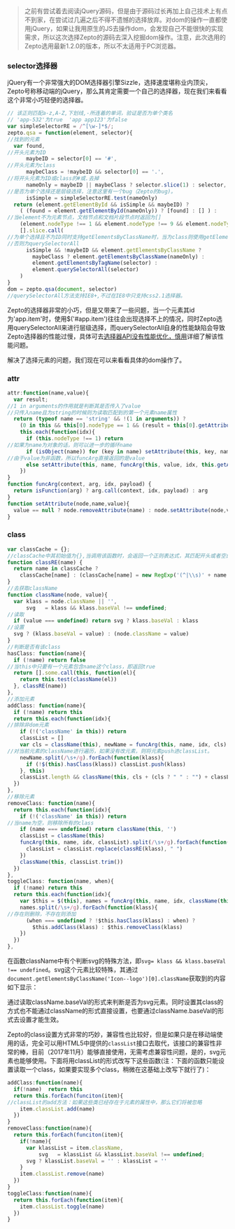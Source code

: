 >之前有尝试着去阅读jQuery源码，但是由于源码过长再加上自己技术上有点不到家，在尝试过几遍之后不得不遗憾的选择放弃。对dom的操作一直都使用jQuery，如果让我用原生的JS去操作dom，会发现自己不能很快的实现需求，所以这次选择Zepto的源码去深入挖掘dom操作。注意，此次选用的Zepto选用最新1.2.0的版本，所以不太适用于PC浏览器。

### selector选择器

jQuery有一个非常强大的DOM选择器引擎Sizzle，选择速度堪称业内顶尖，Zepto号称移动端的jQuery，那么其肯定需要一个自己的选择器，现在我们来看看这个非常小巧轻便的选择器。

```javascript
// 该正则匹配a-z,A-Z,下划线,-所连着的单词，验证是否为单个类名
// 'app-532'为true  'app app123'为false
var simpleSelectorRE = /^[\w-]*$/;
zepto.qsa = function(element, selector){
//找到的元素
  var found,
//开头元素为ID
      maybeID = selector[0] == '#',
//开头元素为class
      maybeClass = !maybeID && selector[0] == '.',
//将开头元素为ID或class的#或.去掉
      nameOnly = maybeID || maybeClass ? selector.slice(1) : selector,
//是否为单个选择还是层级选择，注意这里有一个bug（Zepto的bug)。
      isSimple = simpleSelectorRE.test(nameOnly)
  return (element.getElementById && isSimple && maybeID) ?
    ( (found = element.getElementById(nameOnly)) ? [found] : [] ) :
//当element不为元素节点，文档节点和文档片段节点时返回为[]
    (element.nodeType !== 1 && element.nodeType !== 9 && element.nodeType !== 11) ? [] :
    [].slice.call(
//为单个选择且不为ID同时支持getElementsByClassName时，当为class则使用getElementsByClassName，不为class，则使用element.getElementsByTagName
//否则为querySelectorAll
      isSimple && !maybeID && element.getElementsByClassName ?
        maybeClass ? element.getElementsByClassName(nameOnly) :
        element.getElementsByTagName(selector) :
        element.querySelectorAll(selector)
    )
}
dom = zepto.qsa(document, selector)
//querySelectorAll方法支持IE8+,不过在IE8中只支持css2.1选择器。
```
Zepto的选择器非常的小巧，但是又带来了一些问题，当一个元素其id为'app.item'时，使用$('#app.item')往往会出现选择不上的情况，同时Zepto选用querySelectorAll来进行层级选择，而querySelectorAll自身的性能缺陷会导致Zepto选择器的性能过慢，具体可去[选择器API没有性能优化，慎用](https://www.web-tinker.com/article/20377.html)详细了解该性能问题。

解决了选择元素的问题，我们现在可以来看看具体的dom操作了。

### attr
```javascript
attr:function(name,value){
  var result;
//1 in arguments的作用就是判断其是否传入了value
//只传入name且为string的时候则为读取匹配到的第一个元素name属性
  return (typeof name == 'string' && !(1 in arguments)) ?
    (0 in this && this[0].nodeType == 1 && (result = this[0].getAttribute(name)) != null ? result : undefined) :
    this.each(function(idx){
      if (this.nodeType !== 1) return
//如果为name为对象的话，则可以进一步的循环name
      if (isObject(name)) for (key in name) setAttribute(this, key, name[key])
//由于value为非函数，所以funcArg直接返回的是value
      else setAttribute(this, name, funcArg(this, value, idx, this.getAttribute(name)))
    })
}
function funcArg(context, arg, idx, payload) {
  return isFunction(arg) ? arg.call(context, idx, payload) : arg
}
function setAttribute(node,name,value){
  value == null ? node.removeAttribute(name) : node.setAttribute(node,value)
}

```

### class

```javascript
var classCache = {};
//classCache中其初始值为{},当调用该函数时，会返回一个正则表达式，其匹配开头或者空白（包括空格、换行、tab缩进等）+name+结尾或者空白（包括空格、换行、tab缩进等）。不过还是没有弄懂为什么要将class的正则存储起来。
function classRE(name) {
  return name in classCache ?
    classCache[name] : (classCache[name] = new RegExp('(^|\\s)' + name + '(\\s|$)'))
}
//去获取className
function className(node, value){
  var klass = node.className || '',
      svg   = klass && klass.baseVal !== undefined;
//读取
  if (value === undefined) return svg ? klass.baseVal : klass
//设置
  svg ? (klass.baseVal = value) : (node.className = value)
}
//判断是否有该class
hasClass: function(name){
  if (!name) return false
//当this中只要有一个元素包含name这个class，即返回true
  return [].some.call(this, function(el){
    return this.test(className(el))
  }, classRE(name))
},
//添加元素
addClass: function(name){
  if (!name) return this
  return this.each(function(idx){
//排除非dom元素
    if (!('className' in this)) return
    classList = []
    var cls = className(this), newName = funcArg(this, name, idx, cls)
//对当前元素的className进行遍历，如果没有改元素，则将元素push进classList。
    newName.split(/\s+/g).forEach(function(klass){
      if (!$(this).hasClass(klass)) classList.push(klass)
    }, this)
    classList.length && className(this, cls + (cls ? " " : "") + classList.join(" "))
  })
},
//移除元素
removeClass: function(name){
  return this.each(function(idx){
    if (!('className' in this)) return
//当name为空，则移除所有的class
    if (name === undefined) return className(this, '')
    classList = className(this)
    funcArg(this, name, idx, classList).split(/\s+/g).forEach(function(klass){
      classList = classList.replace(classRE(klass), " ")
    })
    className(this, classList.trim())
  })
},
toggleClass: function(name, when){
  if (!name) return this
  return this.each(function(idx){
    var $this = $(this), names = funcArg(this, name, idx, className(this))
    names.split(/\s+/g).forEach(function(klass){
//存在则删除，不存在则添加
      (when === undefined ? !$this.hasClass(klass) : when) ?
        $this.addClass(klass) : $this.removeClass(klass)
    })
  })
},
```
在函数className中有个判断svg的特殊方法，即```svg= klass && klass.baseVal !== undefined```。svg这个元素比较特殊，其通过```document.getElementsByClassName('Icon--logo')[0].className```获取到的内容如下显示：

通过读取className.baseVal的形式来判断是否为svg元素。同时设置其class的方式也不能通过className的形式直接设置，也要通过className.baseVal的形式去设置才能生效。

Zepto的class设置方式非常的巧妙，兼容性也比较好，但是如果只是在移动端使用的话，完全可以用HTML5中提供的```classList```接口去取代，该接口的兼容性非常的棒，目前（2017年11月）能够直接使用，无需考虑兼容性问题，是的，svg元素也能够使用。下面将用classList的形式改写下这些函数(注：下面的函数只能设置读取一个class，如果要实现多个class，稍微在这基础上改写下就行了)：
```javascript
addClass:function(name){
  if(!name)  return this
  return this.forEach(funciton(item){
//classList的add方法：如果这些类已经存在于元素的属性中，那么它们将被忽略
    item.classList.add(name)
  })
}
removeClass:function(name){
  return this.forEach(funciton(item){
    if(!name){
      var klassList = item.className,
          svg   = klassList && klassList.baseVal !== undefined;
      svg ? klassList.baseVal = '' : klassList = ''
    }
    item.classList.remove(name)
  })
}
toggleClass:function(name){
  return this.forEach(function(item){
    item.classList.toggle(name)
  })
}
```

